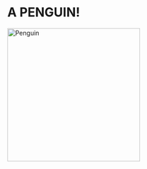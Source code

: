 # A PENGUIN!
<img src="https://www.cabq.gov/artsculture/biopark/news/10-cool-facts-about-penguins/@@images/1a36b305-412d-405e-a38b-0947ce6709ba.jpeg" 
  alt="Penguin"
  align = "middle" width = "300">
